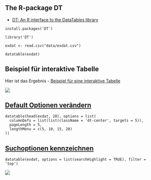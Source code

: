 The R-package DT
----------------

-   [DT: An R interface to the DataTables
    library](https://rstudio.github.io/DT/)

<!-- -->

    install.packages('DT')

    library('DT')

    exdat <- read.csv("data/exdat.csv")

    datatable(exdat)

Beispiel für interaktive Tabelle
--------------------------------

Hier ist das Ergebnis - [Beispiel für eine interaktive
Tabelle](http://rpubs.com/Japhilko82/osmplzbe)

![](figure/RpubsPLZBer.PNG)

[Default Optionen verändern](http://rstudio.github.io/DT/options.html)
----------------------------------------------------------------------

    datatable(head(exdat, 20), options = list(
      columnDefs = list(list(className = 'dt-center', targets = 5)),
      pageLength = 5,
      lengthMenu = c(5, 10, 15, 20)
    ))

[Suchoptionen kennzeichnen](http://rstudio.github.io/DT/006-highlight.html)
---------------------------------------------------------------------------

    datatable(exdat, options = list(searchHighlight = TRUE), filter = 'top')

![](figure/tbHighlsearch.PNG)
